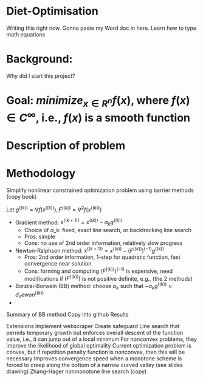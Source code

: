 # Diet-Optimisation

Writing this right now. Gonna paste my Word doc in here. 
Learn how to type math equations

# Background: 

Why did I start this project?

# Goal: $minimize_{x∈R^n} f(x)$, where $f(x)∈C^∞$, i.e., $f(x)$ is a smooth function

# Description of problem

# Methodology

Simplify nonlinear constrained optimization problem using barrier methods (copy book)

Let $g^((k))=∇f(x^((k) ) ),F^((k) )=∇^2 f(x^((k) ))$
- Gradient method: $x^((k+1) )=x^((k) )-α_k g^((k))$
    - Choice of α_k: fixed, exact line search, or backtracking line search
    - Pros: simple
    - Cons: no use of 2nd order information, relatively slow progress
- Newton-Ralphson method: $x^((k+1) )=x^((k) )-(F^((k) ) )^(-1) g^((k) )$
    - Pros: 2nd order information, 1-step for quadratic function, fast convergence near solution
    - Cons: forming and computing $(F^((k) ) )^(-1)$ is expensive, need modifications if $(F^((k) ))$ is not positive definite, e.g., (the 2 methods)
- Borzilai-Borwein (BB) method: choose $α_k$ such that $-α_k g^((k) )≈d_newon^((k) )$
- 
Summary of BB method 
	Copy into github
Results


Extensions
	Implement webscraper
	Create safeguard
	Line search that permits temporary growth but enforces overall descent of the function value, i.e., it can jump out of a local minimum
	For nonconvex problems, they improve the likelihood of global optimality
	Current optimization problem is convex, but if repetition penalty function is nonconvex, then this will be necessary
	Improves convergence speed when a monotone scheme is forced to creep along the bottom of a narrow curved valley (see slides drawing)
	Zhang-Hager nonmonotone line search (copy)
